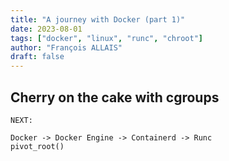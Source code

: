 ```yaml
---
title: "A journey with Docker (part 1)"
date: 2023-08-01
tags: ["docker", "linux", "runc", "chroot"]
author: "François ALLAIS"
draft: false
---
```


## Cherry on the cake with cgroups

```
NEXT:

Docker -> Docker Engine -> Containerd -> Runc
pivot_root()

```